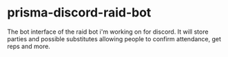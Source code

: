 # prisma-discord-raid-bot
The bot interface of the raid bot i'm working on for discord. It will store parties and possible substitutes allowing people to confirm attendance, get reps and more.
